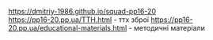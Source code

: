 https://dmitriy-1986.github.io/squad-pp16-20 <br>
https://pp16-20.pp.ua/TTH.html - ттх зброї
https://pp16-20.pp.ua/educational-materials.html - методичні матеріали
